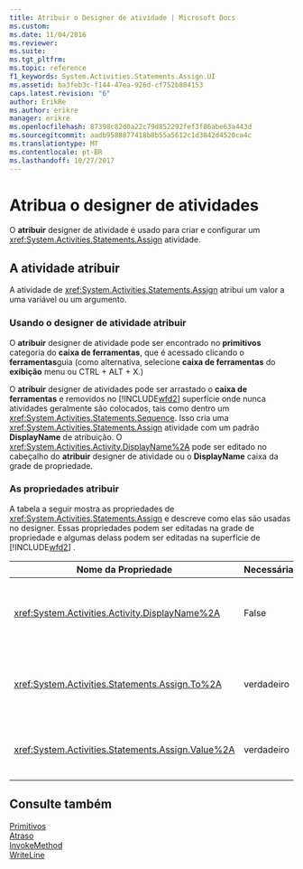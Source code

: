 ```yaml
---
title: Atribuir o Designer de atividade | Microsoft Docs
ms.custom: 
ms.date: 11/04/2016
ms.reviewer: 
ms.suite: 
ms.tgt_pltfrm: 
ms.topic: reference
f1_keywords: System.Activities.Statements.Assign.UI
ms.assetid: ba3feb3c-f144-47ea-926d-cf752b804153
caps.latest.revision: "6"
author: ErikRe
ms.author: erikre
manager: erikre
ms.openlocfilehash: 87398c82d0a22c79d852292fef3f86abe63a443d
ms.sourcegitcommit: aadb9588877418b8b55a5612c1d3842d4520ca4c
ms.translationtype: MT
ms.contentlocale: pt-BR
ms.lasthandoff: 10/27/2017
---
```

# <a name="assign-activity-designer"></a>Atribua o designer de atividades
O **atribuir** designer de atividade é usado para criar e configurar um <xref:System.Activities.Statements.Assign> atividade.  
  
## <a name="the-assign-activity"></a>A atividade atribuir  
 A atividade de <xref:System.Activities.Statements.Assign> atribui um valor a uma variável ou um argumento.  
  
### <a name="using-the-assign-activity-designer"></a>Usando o designer de atividade atribuir  
 O **atribuir** designer de atividade pode ser encontrado no **primitivos** categoria do **caixa de ferramentas**, que é acessado clicando o **ferramentas**guia (como alternativa, selecione **caixa de ferramentas** do **exibição** menu ou CTRL + ALT + X.)  
  
 O **atribuir** designer de atividades pode ser arrastado o **caixa de ferramentas** e removidos no [!INCLUDE[wfd2](../workflow-designer/includes/wfd2_md.md)] superfície onde nunca atividades geralmente são colocados, tais como dentro um <xref:System.Activities.Statements.Sequence>. Isso cria uma <xref:System.Activities.Statements.Assign> atividade com um padrão **DisplayName** de atribuição. O <xref:System.Activities.Activity.DisplayName%2A> pode ser editado no cabeçalho do **atribuir** designer de atividade ou o **DisplayName** caixa da grade de propriedade.  
  
### <a name="the-assign-properties"></a>As propriedades atribuir  
 A tabela a seguir mostra as propriedades de <xref:System.Activities.Statements.Assign> e descreve como elas são usadas no designer. Essas propriedades podem ser editadas na grade de propriedade e algumas delass podem ser editadas na superfície de [!INCLUDE[wfd2](../workflow-designer/includes/wfd2_md.md)] .  
  
|Nome da Propriedade|Necessária|Uso|  
|-------------------|--------------|-----------|  
|<xref:System.Activities.Activity.DisplayName%2A>|False|O nome amigável de atividade de <xref:System.Activities.Statements.Assign> . O padrão é atribui. Embora o valor de <xref:System.Activities.Activity.DisplayName%2A> não é necessário restrita, é uma prática recomendada usar um.|  
|<xref:System.Activities.Statements.Assign.To%2A>|verdadeiro|A variável ou o argumento para que <xref:System.Activities.Statements.Assign.Value%2A> é atribuído. Isso deve ser um identificador válido Visual Basic. Para definir a propriedade, digite uma expressão do Visual Basic no **para** caixa o **atribuir** atividade designer ou na grade de propriedades.|  
|<xref:System.Activities.Statements.Assign.Value%2A>|verdadeiro|O valor que é atribuído à variável. Para definir o <xref:System.Activities.Statements.Assign.Value%2A>, digite uma expressão do Visual Basic no **valor** caixa o **atribuir** atividade designer ou na grade de propriedades.|  
  
## <a name="see-also"></a>Consulte também  
 [Primitivos](../workflow-designer/primitives-activity-designers.md)   
 [Atraso](../workflow-designer/delay-activity-designer.md)   
 [InvokeMethod](../workflow-designer/invokemethod-activity-designer.md)   
 [WriteLine](../workflow-designer/writeline-activity-designer.md)